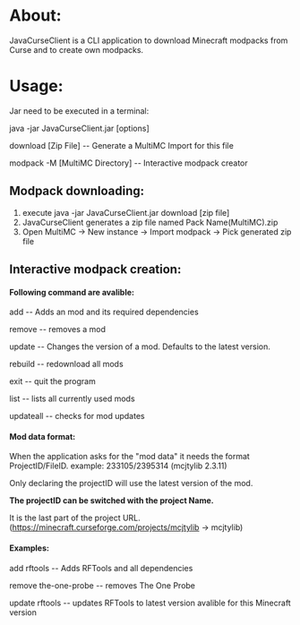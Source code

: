# About:
JavaCurseClient is a CLI application to download Minecraft modpacks from Curse and to create own modpacks.

# Usage:
Jar need to be executed in a terminal:

java -jar JavaCurseClient.jar [options]

download [Zip File] -- Generate a MultiMC Import for this file

modpack -M [MultiMC Directory] -- Interactive modpack creator

## Modpack downloading:

1. execute java -jar JavaCurseClient.jar download [zip file]
2. JavaCurseClient generates a zip file named Pack Name(MultiMC).zip
3. Open MultiMC -> New instance -> Import modpack -> Pick generated zip file


## Interactive modpack creation:

#### Following command are avalible:

add -- Adds an mod and its required dependencies

remove -- removes a mod

update -- Changes the version of a mod. Defaults to the latest version.

rebuild -- redownload all mods

exit -- quit the program

list -- lists all currently used mods

updateall -- checks for mod updates

#### Mod data format:

When the application asks for the "mod data" it needs the format ProjectID/FileID. example: 233105/2395314 (mcjtylib 2.3.11)

Only declaring the projectID will use the latest version of the mod.

**The projectID can be switched with the project Name.**

It is the last part of the project URL. (https://minecraft.curseforge.com/projects/mcjtylib -> mcjtylib)

#### Examples:

add rftools -- Adds RFTools and all dependencies

remove the-one-probe -- removes The One Probe

update rftools -- updates RFTools to latest version avalible for this Minecraft version

